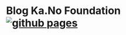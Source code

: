 # Blog Ka.No Foundation [![github pages](https://github.com/kanofoundation/blog/actions/workflows/build.yml/badge.svg?branch=main)](https://github.com/kanofoundation/blog/actions/workflows/build.yml)
